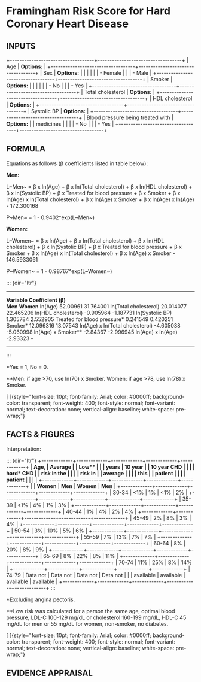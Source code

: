 # Framingham Risk Score for Hard Coronary Heart Disease

## INPUTS

+-----------------------------------+-----------------------------------+
| Age                               | **Options:**                      |
+-----------------------------------+-----------------------------------+
| Sex                               | **Options:**                      |
|                                   |                                   |
|                                   | -   Female                        |
|                                   | -   Male                          |
+-----------------------------------+-----------------------------------+
| Smoker                            | **Options:**                      |
|                                   |                                   |
|                                   | -   No                            |
|                                   | -   Yes                           |
+-----------------------------------+-----------------------------------+
| Total cholesterol                 | **Options:**                      |
+-----------------------------------+-----------------------------------+
| HDL cholesterol                   | **Options:**                      |
+-----------------------------------+-----------------------------------+
| Systolic BP                       | **Options:**                      |
+-----------------------------------+-----------------------------------+
| Blood pressure being treated with | **Options:**                      |
| medicines                         |                                   |
|                                   | -   No                            |
|                                   | -   Yes                           |
+-----------------------------------+-----------------------------------+

## FORMULA

Equations as follows (β coefficients listed in table below):

**Men:**

L~Men~ = β x ln(Age) + β x ln(Total cholesterol) + β x ln(HDL
cholesterol) + β x ln(Systolic BP) + β x Treated for blood pressure + β
x Smoker + β x ln(Age) x ln(Total cholesterol) + β x ln(Age) x Smoker +
β x ln(Age) x ln(Age) - 172.300168

P~Men~ = 1 - 0.9402\^exp(L~Men~)

**Women:**

L~Women~ = β x ln(Age) + β x ln(Total cholesterol) + β x ln(HDL
cholesterol) + β x ln(Systolic BP) + β x Treated for blood pressure + β
x Smoker + β x ln(Age) x ln(Total cholesterol) + β x ln(Age) x Smoker -
146.5933061

P~Women~ = 1 - 0.98767\^exp(L~Women~)

::: {dir="ltr"}
  --------------------------------- --------------------- -----------
  **Variable**                      **Coefficient (β)**   
                                    **Men**               **Women**
  ln(Age)                           52.00961              31.764001
  ln(Total cholesterol)             20.014077             22.465206
  ln(HDL cholesterol)               -0.905964             -1.187731
  ln(Systolic BP)                   1.305784              2.552905
  Treated for blood pressure\*      0.241549              0.420251
  Smoker\*                          12.096316             13.07543
  ln(Age) x ln(Total cholesterol)   -4.605038             -5.060998
  ln(Age) x Smoker\*\*              -2.84367              -2.996945
  ln(Age) x ln(Age)                 -2.93323              \-
  --------------------------------- --------------------- -----------
:::

\*Yes = 1, No = 0.

\*\*Men: if age \>70, use ln(70) x Smoker. Women: if age \>78, use
ln(78) x Smoker.

[ ]{style="font-size: 10pt; font-family: Arial; color: #0000ff; background-color: transparent; font-weight: 400; font-style: normal; font-variant: normal; text-decoration: none; vertical-align: baseline; white-space: pre-wrap;"}

## FACTS & FIGURES

Interpretation:

::: {dir="ltr"}
+-------------+-------------+-------------+-------------+-------------+
| **Age,      | **Average   |             | **Low\*\*   |             |
| years**     | 10 year     |             | 10 year CHD |             |
|             | hard\* CHD  |             | risk in the |             |
|             | risk in     |             | average     |             |
|             | this        |             | patient**   |             |
|             | patient**   |             |             |             |
+-------------+-------------+-------------+-------------+-------------+
|             | **Women**   | **Men**     | **Women**   | **Men**     |
+-------------+-------------+-------------+-------------+-------------+
| 30-34       | \<1%        | 1%          | \<1%        | 2%          |
+-------------+-------------+-------------+-------------+-------------+
| 35-39       | \<1%        | 4%          | 1%          | 3%          |
+-------------+-------------+-------------+-------------+-------------+
| 40-44       | 1%          | 4%          | 2%          | 4%          |
+-------------+-------------+-------------+-------------+-------------+
| 45-49       | 2%          | 8%          | 3%          | 4%          |
+-------------+-------------+-------------+-------------+-------------+
| 50-54       | 3%          | 10%         | 5%          | 6%          |
+-------------+-------------+-------------+-------------+-------------+
| 55-59       | 7%          | 13%         | 7%          | 7%          |
+-------------+-------------+-------------+-------------+-------------+
| 60-64       | 8%          | 20%         | 8%          | 9%          |
+-------------+-------------+-------------+-------------+-------------+
| 65-69       | 8%          | 22%         | 8%          | 11%         |
+-------------+-------------+-------------+-------------+-------------+
| 70-74       | 11%         | 25%         | 8%          | 14%         |
+-------------+-------------+-------------+-------------+-------------+
| 74-79       | Data not    | Data not    | Data not    | Data not    |
|             | available   | available   | available   | available   |
+-------------+-------------+-------------+-------------+-------------+
:::

\*Excluding angina pectoris.

\*\*Low risk was calculated for a person the same age, optimal blood
pressure, LDL-C 100-129 mg/dL or cholesterol 160-199 mg/dL, HDL-C 45
mg/dL for men or 55 mg/dL for women, non-smoker, no diabetes.

[ ]{style="font-size: 10pt; font-family: Arial; color: #0000ff; background-color: transparent; font-weight: 400; font-style: normal; font-variant: normal; text-decoration: none; vertical-align: baseline; white-space: pre-wrap;"}

## EVIDENCE APPRAISAL
